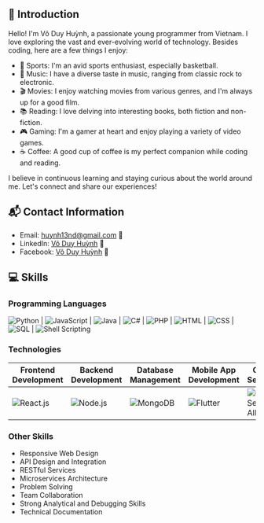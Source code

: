 ## 🌟 Introduction

Hello! I'm Võ Duy Huỳnh, a passionate young programmer from Vietnam. I love exploring the vast and ever-evolving world of technology. Besides coding, here are a few things I enjoy:

- 🏀 Sports: I'm an avid sports enthusiast, especially basketball.
- 🎵 Music: I have a diverse taste in music, ranging from classic rock to electronic.
- 🎬 Movies: I enjoy watching movies from various genres, and I'm always up for a good film.
- 📚 Reading: I love delving into interesting books, both fiction and non-fiction.
- 🎮 Gaming: I'm a gamer at heart and enjoy playing a variety of video games.
- ☕ Coffee: A good cup of coffee is my perfect companion while coding and reading.

I believe in continuous learning and staying curious about the world around me. Let's connect and share our experiences!
## 📬 Contact Information

- Email: huynh13nd@gmail.com 📧
- LinkedIn: [Võ Duy Huỳnh](https://linkedin.com/in/huỳnh-võ-duy-536418280) 🔗
- Facebook: [Võ Duy Huỳnh](https://www.facebook.com/17voduy.huynh172/) 🔗
## 💻 Skills
### Programming Languages
![Python](https://img.shields.io/badge/Python-3776AB?style=flat&logo=python&logoColor=white) | ![JavaScript](https://img.shields.io/badge/JavaScript-F7DF1E?style=flat&logo=javascript&logoColor=black) | ![Java](https://img.shields.io/badge/Java-007396?style=flat&logo=java&logoColor=white) | ![C#](https://img.shields.io/badge/C%23-239120?style=flat&logo=c-sharp&logoColor=white) | ![PHP](https://img.shields.io/badge/PHP-777BB4?style=flat&logo=php&logoColor=white) | ![HTML](https://img.shields.io/badge/HTML-E34F26?style=flat&logo=html5&logoColor=white) | ![CSS](https://img.shields.io/badge/CSS-1572B6?style=flat&logo=css3&logoColor=white) | ![SQL](https://img.shields.io/badge/SQL-4479A1?style=flat&logo=postgresql&logoColor=white) | ![Shell Scripting](https://img.shields.io/badge/Shell-121011?style=flat&logo=gnu-bash&logoColor=white)
### Technologies
| Frontend Development | Backend Development | Database Management | Mobile App Development | Cloud Services | Version Control | Testing |
| -------------------- | -------------------- | -------------------- | ----------------------- | --------------- | ---------------- | ------- |
| ![React.js](https://img.shields.io/badge/React-61DAFB?style=flat&logo=react&logoColor=white) | ![Node.js](https://img.shields.io/badge/Node.js-339933?style=flat&logo=node.js&logoColor=white) | ![MongoDB](https://img.shields.io/badge/MongoDB-47A248?style=flat&logo=mongodb&logoColor=white) | ![Flutter](https://img.shields.io/badge/Flutter-02569B?style=flat&logo=flutter&logoColor=white) | ![Cloud Security Alliance](https://img.shields.io/badge/CSA-40535F?style=flat&logo=cloud-security-alliance&logoColor=white) | ![Git](https://img.shields.io/badge/Git-F05032?style=flat&logo=git&logoColor=white) | ![Selenium](https://img.shields.io/badge/Selenium-43B02A?style=flat&logo=selenium&logoColor=white) |
### Other Skills
- Responsive Web Design
- API Design and Integration
- RESTful Services
- Microservices Architecture
- Problem Solving
- Team Collaboration
- Strong Analytical and Debugging Skills
- Technical Documentation
